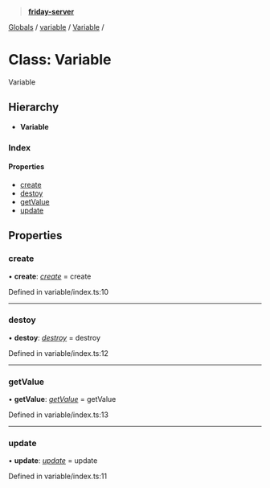 > **[friday-server](../README.md)**

[Globals](../globals.md) / [variable](../modules/variable.md) / [Variable](variable.variable-1.md) /

# Class: Variable

Variable

## Hierarchy

* **Variable**

### Index

#### Properties

* [create](variable.variable-1.md#create)
* [destoy](variable.variable-1.md#destoy)
* [getValue](variable.variable-1.md#getvalue)
* [update](variable.variable-1.md#update)

## Properties

###  create

• **create**: *[create](../modules/variable.md#create)* =  create

Defined in variable/index.ts:10

___

###  destoy

• **destoy**: *[destroy](../modules/variable.md#destroy)* =  destroy

Defined in variable/index.ts:12

___

###  getValue

• **getValue**: *[getValue](../modules/variable.md#getvalue)* =  getValue

Defined in variable/index.ts:13

___

###  update

• **update**: *[update](../modules/variable.md#update)* =  update

Defined in variable/index.ts:11